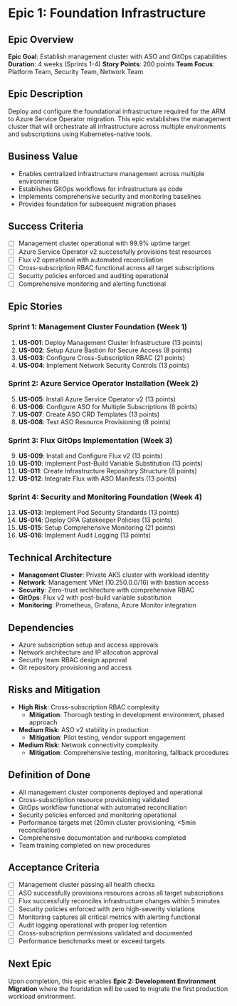 # Epic 1: Foundation Infrastructure

## Epic Overview
**Epic Goal**: Establish management cluster with ASO and GitOps capabilities
**Duration**: 4 weeks (Sprints 1-4)
**Story Points**: 200 points
**Team Focus**: Platform Team, Security Team, Network Team

## Epic Description
Deploy and configure the foundational infrastructure required for the ARM to Azure Service Operator migration. This epic establishes the management cluster that will orchestrate all infrastructure across multiple environments and subscriptions using Kubernetes-native tools.

## Business Value
- Enables centralized infrastructure management across multiple environments
- Establishes GitOps workflows for infrastructure as code
- Implements comprehensive security and monitoring baselines
- Provides foundation for subsequent migration phases

## Success Criteria
- [ ] Management cluster operational with 99.9% uptime target
- [ ] Azure Service Operator v2 successfully provisions test resources
- [ ] Flux v2 operational with automated reconciliation
- [ ] Cross-subscription RBAC functional across all target subscriptions
- [ ] Security policies enforced and auditing operational
- [ ] Comprehensive monitoring and alerting functional

## Epic Stories

### Sprint 1: Management Cluster Foundation (Week 1)
1. **US-001**: Deploy Management Cluster Infrastructure (13 points)
2. **US-002**: Setup Azure Bastion for Secure Access (8 points)
3. **US-003**: Configure Cross-Subscription RBAC (21 points)
4. **US-004**: Implement Network Security Controls (13 points)

### Sprint 2: Azure Service Operator Installation (Week 2)
5. **US-005**: Install Azure Service Operator v2 (13 points)
6. **US-006**: Configure ASO for Multiple Subscriptions (8 points)
7. **US-007**: Create ASO CRD Templates (13 points)
8. **US-008**: Test ASO Resource Provisioning (8 points)

### Sprint 3: Flux GitOps Implementation (Week 3)
9. **US-009**: Install and Configure Flux v2 (13 points)
10. **US-010**: Implement Post-Build Variable Substitution (13 points)
11. **US-011**: Create Infrastructure Repository Structure (8 points)
12. **US-012**: Integrate Flux with ASO Manifests (13 points)

### Sprint 4: Security and Monitoring Foundation (Week 4)
13. **US-013**: Implement Pod Security Standards (13 points)
14. **US-014**: Deploy OPA Gatekeeper Policies (13 points)
15. **US-015**: Setup Comprehensive Monitoring (21 points)
16. **US-016**: Implement Audit Logging (13 points)

## Technical Architecture
- **Management Cluster**: Private AKS cluster with workload identity
- **Network**: Management VNet (10.250.0.0/16) with bastion access
- **Security**: Zero-trust architecture with comprehensive RBAC
- **GitOps**: Flux v2 with post-build variable substitution
- **Monitoring**: Prometheus, Grafana, Azure Monitor integration

## Dependencies
- Azure subscription setup and access approvals
- Network architecture and IP allocation approval
- Security team RBAC design approval
- Git repository provisioning and access

## Risks and Mitigation
- **High Risk**: Cross-subscription RBAC complexity
  - **Mitigation**: Thorough testing in development environment, phased approach
- **Medium Risk**: ASO v2 stability in production
  - **Mitigation**: Pilot testing, vendor support engagement
- **Medium Risk**: Network connectivity complexity
  - **Mitigation**: Comprehensive testing, monitoring, fallback procedures

## Definition of Done
- All management cluster components deployed and operational
- Cross-subscription resource provisioning validated
- GitOps workflow functional with automated reconciliation
- Security policies enforced and monitoring operational
- Performance targets met (20min cluster provisioning, <5min reconciliation)
- Comprehensive documentation and runbooks completed
- Team training completed on new procedures

## Acceptance Criteria
- [ ] Management cluster passing all health checks
- [ ] ASO successfully provisions resources across all target subscriptions
- [ ] Flux successfully reconciles infrastructure changes within 5 minutes
- [ ] Security policies enforced with zero high-severity violations
- [ ] Monitoring captures all critical metrics with alerting functional
- [ ] Audit logging operational with proper log retention
- [ ] Cross-subscription permissions validated and documented
- [ ] Performance benchmarks meet or exceed targets

## Next Epic
Upon completion, this epic enables **Epic 2: Development Environment Migration** where the foundation will be used to migrate the first production workload environment.